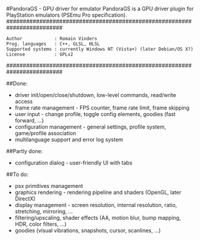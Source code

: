 #PandoraGS - GPU driver for emulator
PandoraGS is a GPU driver plugin for PlayStation emulators (PSEmu Pro specification).
#########################################################################

    Author            : Romain Vinders
    Prog. languages   : C++, GLSL, HLSL
    Supported systems : currently Windows NT (Vista+) (later Debian/OS X?)
    License           : GPLv2

#########################################################################

##Done:
* driver init/open/close/shutdown, low-level commands, read/write access
* frame rate management - FPS counter, frame rate limit, frame skipping
* user input - change profile, toggle config elements, goodies (fast forward, ...)
* configuration management - general settings, profile system, game/profile association
* multilanguage support and error log system

##Partly done:
* configuration dialog - user-friendly UI with tabs

##To do:
* psx primitives management
* graphics rendering - rendering pipeline and shaders (OpenGL, later DirectX)
* display management - screen resolution, internal resolution, ratio, stretching, mirroring, ...
* filtering/upscaling, shader effects (AA, motion blur, bump mapping, HDR, color filters, ...)
* goodies (visual vibrations, snapshots, cursor, scanlines, ...)
